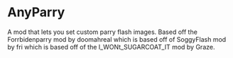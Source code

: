 # AnyParry
A mod that lets you set custom parry flash images. Based off the Forrbidenparry mod by doomahreal which is based off of SoggyFlash mod by fri which is based off of the I_WONt_SUGARCOAT_IT mod by Graze.